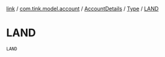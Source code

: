 [link](../../../index.md) / [com.tink.model.account](../../index.md) / [AccountDetails](../index.md) / [Type](index.md) / [LAND](./-l-a-n-d.md)

# LAND

`LAND`